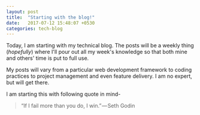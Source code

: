 ```yaml
---
layout: post
title:  "Starting with the blog!"
date:   2017-07-12 15:48:07 +0530
categories: tech-blog
---
```

Today, I am starting with my technical blog. The posts will be a weekly thing (*hopefully*) where I'll pour out all my week's knowledge so that both mine and others' time is put to full use.

My posts will vary from a particular web development framework to coding practices to project management and even feature delivery. I am no expert, but will get there.

I am starting this with following quote in mind-
>“If I fail more than you do, I win.” — Seth Godin